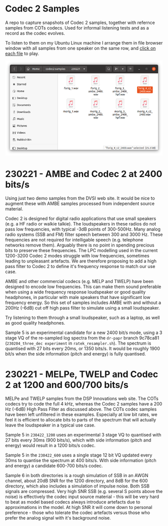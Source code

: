 # Codec 2 Samples

A repo to capture snapshots of Codec 2 samples, together with refernce samples from COTs codecs. Used for informal listening tests and as a record as the codec evolves.  

To listen to them on my Ubuntu Linux machine I arrange them in file browser window with all samples from one speaker on the same row, and [click on each file](https://www.rowetel.com/?p=7884) to play.

![file browser](file_browser.png)

# 230221 - AMBE and Codec 2 at 2400 bits/s

Using just two demo samples from the DVSI web site.  It would be nice to augment these with AMBE samples processed from independent source material.

Codec 2 is designed for digital radio applications that use small speakers (e.g. a HF radio or walkie talkie).  The loudspeakers in these radios do not pass low frequencies, with typical -3dB points of 300-500Hz.  Many analog radio systems (SSB and FM) filter speech between 300 and 3000 Hz.  These frequencies are not required for intelligable speech (e.g. telephone networks remove them). Arguably there is no point in spending precious bits to preserve these frequencies.  The LPC modelling used in the current 1200-3200 Codec 2 modes struggle with low frequencies, sometimes leading to unpleasant artefacts.  We are therefore proposing to add a high pass filter to Codec 2 to define it's frequency response to match our use case.
 
AMBE and other commercial codecs (e.g. MELP and TWELP) have been designed to encode low frequencies.  This can make them sound preferable when using a wide frequency response loudspeaker or good quality headphones, in particular with male speakers that have significant low frequency energy.  So this set of samples includes AMBE with and without a 200Hz (-6dB) cut off high pass filter to simulate using a small loudspeaker.

Try listening to them through a small loudspeaker, such as a laptop, as well as good quality headphones.

Sample 5 is an experimental candidate for a new 2400 bit/s mode, using a 3 stage VQ of the re-sampled log spectra from the `dr-papr` branch 9c78ca81 (`230204_three_dec experiment` in `ratek_resampler.sh`).  The spectrum is quantised with 27 bits every 20ms, or 1350 bits/s. It would be roughly 1900 bit/s when the side information (pitch and energy) is fully quantised.

# 230221 - MELPe, TWELP and Codec 2 at 1200 and 600/700 bits/s

MELPe and TWELP samples from the DSP Innovations web site.  The COTs codecs try to code the full 4 kHz, whereas the Codec 2 samples have a 200 Hz (-6dB) High Pass Filter as discussed above. The COTs codec samples have been left unfiltered in these examples.  Especially at low bit rates, we feel it is efficient to allocate bits to parts of the spectrum that will actually leave the loudspeaker in a typical use case.

Sample 5 in `230422_1200` uses an experimental 3 stage VQ to quantised with 27 bits every 30ms (900 bits/s), which with side information (pitch and energy) would result in a 1200 bits/s codec.

Sample 5 in the `230422_600` uses a single stage 12 bit VQ updated every 30ms to quantise the spectrum at 400 bits/s.  With side information (pitch and energy) a candidate 600-700 bits/s codec.

Sample 6 in both directories is a rough simulation of SSB in an AWGN channel, about 20dB SNR for the 1200 directory, and 8dB for the 600 directory, which also includes a simulation of impulse noise.  Both SSB signals are compressed.  Very high SNR SSB (e.g. several S points above the noise) is effectively the codec input source material - this will be very hard to beat as model based codecs always introduce artefacts due to approximations in the model.  At high SNR it will come down to personal preference - those who tolerate the codec artefacts versus those who prefer the analog signal with it's background noise.


